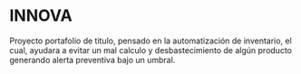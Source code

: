 # INNOVA
Proyecto portafolio de titulo, pensado en la automatización de inventario, el cual, ayudara a evitar un mal calculo y desbastecimiento  de algún producto generando alerta preventiva bajo un umbral.
